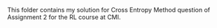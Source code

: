 This folder contains my solution for Cross Entropy Method question of Assignment 2 for the RL course at CMI. 
